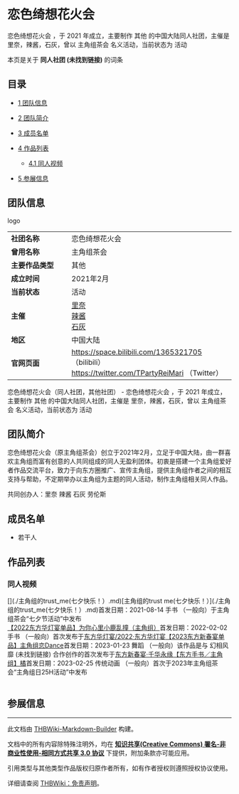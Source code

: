 # 恋色绮想花火会

<!-- source html: G:\repos\THBWiki-Markdown-Builder\THBWikiMarkdown\Temp\main\5\5b\ns0%3A%E6%81%8B%E8%89%B2%E7%BB%AE%E6%83%B3%E8%8A%B1%E7%81%AB%E4%BC%9A.html -->

恋色绮想花火会 ，于 2021 年成立，主要制作 其他 的中国大陆同人社团，主催是 里奈，辣酱，石灰，曾以 主角组茶会 名义活动，当前状态为 活动

本页是关于 **同人社团 (未找到链接)** 的词条
## 目录

- [1 团队信息](#团队信息)
- [2 团队简介](#团队简介)
- [3 成员名单](#成员名单)
- [4 作品列表](#作品列表)

  - [4.1 同人视频](#同人视频)



- [5 参展信息](#参展信息)




## 团队信息
[](./文件-恋色绮想花火会logo.jpg.md)  [](./文件-恋色绮想花火会logo.jpg.md)logo

<table><tbody><tr><td style="width:120px"><b>社团名称</b></td><td style="min-width:300px"> 恋色绮想花火会 </td></tr><tr><td><b>曾用名称</b></td><td> 主角组茶会 </td></tr><tr><td><b>主要作品类型</b></td><td>其他</td></tr><tr><td><b>成立时间</b></td><td>2021年2月</td></tr><tr><td><b>当前状态</b></td><td>活动</td></tr><tr><td><b>主催</b></td><td> <a href="/index.php?title=%E9%87%8C%E5%A5%88&amp;action=edit&amp;redlink=1" class="new" title="里奈（页面不存在）">里奈</a> <br> <a href="/index.php?title=%E8%BE%A3%E9%85%B1&amp;action=edit&amp;redlink=1" class="new" title="辣酱（页面不存在）">辣酱</a> <br> <a href="/index.php?title=%E7%9F%B3%E7%81%B0&amp;action=edit&amp;redlink=1" class="new" title="石灰（页面不存在）">石灰</a> </td></tr><tr><td><b>地区</b></td><td>中国大陆</td></tr><tr><td><b>官网页面</b></td><td><a rel="nofollow" class="external free" href="https://space.bilibili.com/1365321705">https://space.bilibili.com/1365321705</a> （bilibili）<br><a rel="nofollow" class="external free" href="https://twitter.com/TPartyReiMari">https://twitter.com/TPartyReiMari</a> （Twitter）</td></tr></tbody></table>

恋色绮想花火会（同人社团，其他社团） - 恋色绮想花火会 ，于 2021 年成立，主要制作 其他 的中国大陆同人社团，主催是 里奈，辣酱，石灰，曾以 主角组茶会 名义活动，当前状态为 活动
## 团队简介
  
恋色绮想花火会（原主角组茶会）创立于2021年2月，立足于中国大陆，由一群喜欢主角组而富有创意的人共同组成的同人无盈利团体。初衷是搭建一个主角组爱好者作品交流平台，致力于向东方圈推广、宣传主角组，提供主角组作者之间的相互支持与帮助，不定期举办以主角组为主题的同人活动，制作主角组相关同人作品。
  
  
共同创办人：里奈 辣酱 石灰 劳伦斯
  

## 成员名单
- 若干人

## 作品列表
### 同人视频
[](./主角组的trust_me(七夕快乐！）.md)[主角组的trust me(七夕快乐！）](./主角组的trust_me(七夕快乐！）.md)首发日期：2021-08-14 手书 （一般向）于主角组茶会“七夕节活动”中发布[](./【2022东方华灯宴单品】为你心里小鹿乱撞（主角组）.md)[【2022东方华灯宴单品】为你心里小鹿乱撞（主角组）](./【2022东方华灯宴单品】为你心里小鹿乱撞（主角组）.md)首发日期：2022-02-02 手书 （一般向）首次发布于[东方华灯宴/2022·东方华灯宴](./东方华灯宴-2022·东方华灯宴.md)[](./【2023东方新春宴单品】主角组恋Dance.md)[【2023东方新春宴单品】主角组恋Dance](./【2023东方新春宴单品】主角组恋Dance.md)首发日期：2023-01-23 舞蹈 （一般向）该作品是与 幻相风靡 (未找到链接) 合作创作的首次发布于[东方新春宴·千华永缘](./东方新春宴-东方新春宴·千华永缘.md)[](./【东方手书／主角组】橘.md)[【东方手书／主角组】橘](./【东方手书／主角组】橘.md)首发日期：2023-02-25 传统动画 （一般向）首次于2023年主角组茶会“主角组日25H活动”中发布
<table><style data-mw-deduplicate="TemplateStyles:r686458">.mw-parser-output .simple_work{display:grid;min-height:calc(120px + 0.5rem);grid-template-columns:calc(120px + 0.5rem)1fr;grid-template-rows:auto 1fr;grid-template-areas:"cover title""cover props";overflow:hidden}.mw-parser-output .simple_work-cover{grid-area:cover;align-self:center;justify-self:center;overflow:hidden;max-width:100%;max-height:100%;padding:0.25rem;word-break:break-all}.mw-parser-output .simple_work-cover a.new{display:block;text-align:center;padding:0.25rem}.mw-parser-output .simple_work-title{grid-area:title;margin-top:0.25rem;padding-left:0.25rem;font-weight:bold}.mw-parser-output .simple_work-props{grid-area:props;padding-left:0.25rem}.mw-parser-output .simple_work-prop{margin:0.125rem 0}</style>

<link rel="mw-deduplicated-inline-style" href="mw-data:TemplateStyles:r686458">

<link rel="mw-deduplicated-inline-style" href="mw-data:TemplateStyles:r686458">

<link rel="mw-deduplicated-inline-style" href="mw-data:TemplateStyles:r686458">
</table>


## 参展信息




---

此文档由 [THBWiki-Markdown-Builder](https://github.com/Delsin-Yu/THBWiki-Markdown-Builder) 构建。

文档中的所有内容除特殊注明外，均在 [**知识共享(Creative Commons) 署名-非商业性使用-相同方式共享 3.0 协议**](https://creativecommons.org/licenses/by-sa/3.0/deed.zh-hans) 下提供，附加条款亦可能应用。

引用类型与其他类型作品版权归原作者所有，如有作者授权则遵照授权协议使用。

详细请查阅 [THBWiki：免责声明](https://thbwiki.cc/THBWiki:%E5%85%8D%E8%B4%A3%E5%A3%B0%E6%98%8E)。

